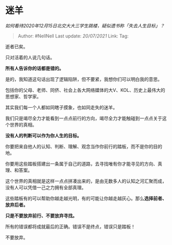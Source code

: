 # 迷羊
*如何看待2020年12月15日北交大大三学生跳楼，疑似遗书称「失去人生目标」？*

> Author: #NellNell 
> Last update: *20/07/2021* 
> Link:
> Tag: 

逝者已矣。

只对活着的人说几句话。

**所有人告诉你的话都是错的。**

是的，我知道这句话出现了逻辑陷阱，但不要紧，我想你们可以明白我的意思。

包括你的父母、老师、同侪、社会上各大网络媒体的大V、KOL、历史上最伟大的思想家、哲学家。

其实我们每一个人都如同瞎子摸象，也如同走失的迷羊。

我们只是竭尽全力才能看到一点点前行的方向，竭尽全力才能触碰到一点点关于这个世界的真相。

**没有人的判断可以作为你人生的目标。**

你要把来自他人的认知、判断、理解、观念当作你前行的踏板，而不是你的目的地。

你要用这些踏板搭建出一条属于自己的道路，去寻找唯有你才能寻见的方向、真理、和答案。

这个世界的真相就是这样一点点拼凑出来的，是由无数多人的认知之河汇聚而成，没有人可以凭借一己之力拥有全部真理。

这些踏板有的可以帮助你越走越光明，有的可能让你越走越灰心。那么**选择前者、放弃后者。**

**只是不要放弃前行、不要放弃寻找。**

所有的错误都将成就最后的正确。错误不是终点，错误只是踏板！

不要放弃。

  
  
